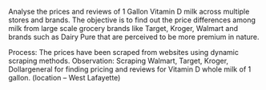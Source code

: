 Analyse the prices and reviews of 1 Gallon Vitamin D milk across multiple stores and brands. The objective is to find out the price differences among milk from large scale grocery brands like Target, Kroger, Walmart and brands such as Dairy Pure that are perceived to be more premium in nature. 

Process: The prices have been scraped from websites using dynamic scraping methods. 
Observation: Scraping Walmart, Target, Kroger, Dollargeneral for finding pricing and reviews for Vitamin D whole milk of 1 gallon. (location – West Lafayette)

